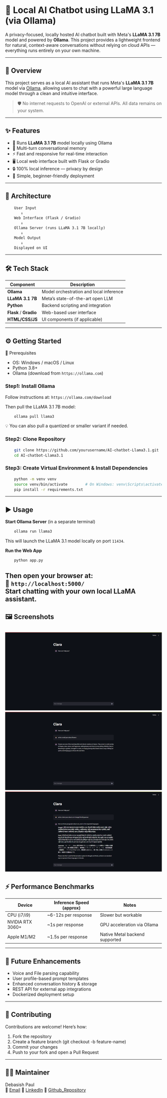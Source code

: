# 🤖 Local AI Chatbot using LLaMA 3.1 (via Ollama)

A privacy-focused, locally hosted AI chatbot built with Meta's **LLaMA 3.1 7B** model and powered by **Ollama**. This project provides a lightweight frontend for natural, context-aware conversations without relying on cloud APIs — everything runs entirely on your own machine.

---
## 🧠 Overview

This project serves as a local AI assistant that runs Meta's **LLaMA 3.1 7B** model via [Ollama](https://ollama.com/), allowing users to chat with a powerful large language model through a clean and intuitive interface.

> 🛡️ No internet requests to OpenAI or external APIs. All data remains on your system.

---

## ✨ Features

- 🧠 Runs **LLaMA 3.1 7B** model locally using Ollama
- 💬 Multi-turn conversational memory
- ⚡ Fast and responsive for real-time interaction
- 🖥️ Local web interface built with Flask or Gradio
- 🔒 100% local inference — privacy by design
- 🎯 Simple, beginner-friendly deployment

---

## 🧱 Architecture

```plaintext
    User Input
       ↓
    Web Interface (Flask / Gradio)
       ↓
    Ollama Server (runs LLaMA 3.1 7B locally)
       ↓
    Model Output
       ↓
    Displayed on UI
```
---
## 🛠 Tech Stack
| Component              | Description                             |
| ---------------------- | --------------------------------------- |
| **Ollama**             | Model orchestration and local inference |
| **LLaMA 3.1 7B**       | Meta’s state-of-the-art open LLM        |
| **Python**             | Backend scripting and integration       |
| **Flask** / **Gradio** | Web-based user interface                |
| **HTML/CSS/JS**        | UI components (if applicable)           |

---
## ⚙️ Getting Started
🔧 Prerequisites
- OS: Windows / macOS / Linux
- Python 3.8+
- Ollama (download from `https://ollama.com`)
### Step1: Install Ollama
Follow instructions at: `https://ollama.com/download`

Then pull the LLaMA 3.1 7B model:
```bash
    ollama pull llama3
   ```
💡 You can also pull a quantized or smaller variant if needed.
### Step2: Clone Repository
```bash
    git clone https://github.com/yourusername/AI-chatbot-Llama3.1.git
    cd AI-chatbot-Llama3.1
```
### Step3: Create Virtual Environment & Install Dependencies
```bash
    python -m venv venv
    source venv/bin/activate        # On Windows: venv\Scripts\activate
    pip install -r requirements.txt
```
---
## ▶️ Usage
__Start Ollama Server__ (in a separate terminal)
```bash
    ollama run llama3
```
This will launch the LLaMA 3.1 model locally on port `11434`.

**Run the Web App**
```bash
    python app.py
```
Then open your browser at:<br>
📍 `http://localhost:5000/`<br>
Start chatting with your own local LLaMA assistant.
---
## 🖼 Screenshots
![User Interface](images/user_interface.png)
![Paragraph on flower](images/flower_para.png)
![Multilingual](images/multilingual_charac.png)
---
## ⚡ Performance Benchmarks
| Device           | Inference Speed (approx) | Notes                          |
| ---------------- | ------------------------ | ------------------------------ |
| CPU (i7/i9)      | \~6-12s per response     | Slower but workable            |
| NVIDIA RTX 3060+ | \~1s per response        | GPU acceleration via Ollama    |
| Apple M1/M2      | \~1.5s per response      | Native Metal backend supported |

---
## 🚀 Future Enhancements
- Voice and File parsing capability
- User profile-based prompt templates
- Enhanced conversation history & storage
- REST API for external app integrations
- Dockerized deployment setup

---
## 🤝 Contributing
Contributions are welcome! Here’s how:
1. Fork the repository
2. Create a feature branch (git checkout -b feature-name)
3. Commit your changes
4. Push to your fork and open a Pull Request
---
## 🙋‍♂️ Maintainer
Debasish Paul<br>
📧 [Email](www.debasish999@gmail.com)
🔗 [LinkedIn](https://www.linkedin.com/in/debasishpaul999/)
📁 [Github_Repository](https://github.com/debasishpaul999/AI-chatbot-Llama3.1.git)
